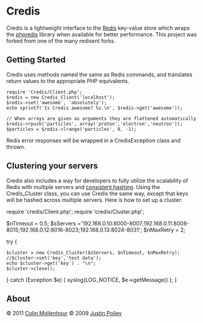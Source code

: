 # Credis

Credis is a lightweight interface to the [Redis](http://redis.io/) key-value store which wraps the [phpredis](https://github.com/nicolasff/phpredis)
library when available for better performance. This project was forked from one of the many redisent forks.

## Getting Started

Credis uses methods named the same as Redis commands, and translates return values to the appropriate PHP equivalents.

    require 'Credis/Client.php';
    $redis = new Credis_Client('localhost');
    $redis->set('awesome', 'absolutely');
    echo sprintf('Is Credis awesome? %s.\n', $redis->get('awesome'));

    // When arrays are given as arguments they are flattened automatically
    $redis->rpush('particles', array('proton','electron','neutron'));
    $particles = $redis->lrange('particles', 0, -1);

Redis error responses will be wrapped in a CredisException class and thrown.

## Clustering your servers

Credis also includes a way for developers to fully utilize the scalability of Redis with multiple servers and [consistent hashing](http://en.wikipedia.org/wiki/Consistent_hashing).
Using the Credis_Cluster class, you can use Credis the same way, except that keys will be hashed across multiple servers.
Here is how to set up a cluster:

require 'credis/Client.php';
require 'credis/Cluster.php';

$nTimeout   = 0.5;
$sServers   ='192.168.0.10:8000-8007;192.168.0.11:8008-8015;192.168.0.12:8016-8023;192.168.0.13:8024-8031';
$nMaxRetry  = 2;

try {

    $cluster = new Credis_Cluster($sServers, $nTimeout, $nMaxRetry);
    //$cluster->set('key','test data');
    echo $cluster->get('key') . "\n";
    $cluster->close();

} catch (Exception $e) {
    syslog(LOG_NOTICE, $e->getMessage() );
}

## About

&copy; 2011 [Colin Mollenhour](http://colin.mollenhour.com)
&copy; 2009 [Justin Poliey](http://justinpoliey.com)
